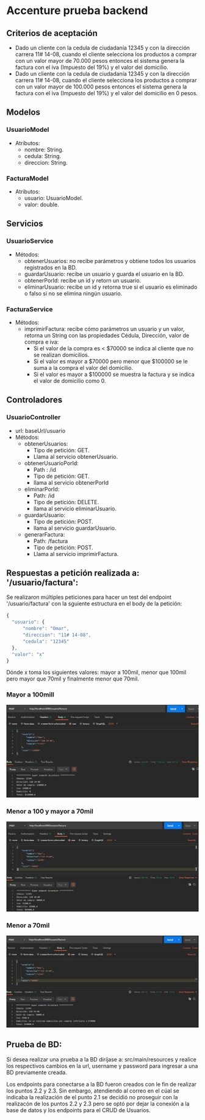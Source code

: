 # Accenture prueba backend

## Criterios de aceptación
  * Dado un cliente con la cedula de ciudadanía 12345 y con la dirección carrera 11# 14-08, cuando el
  cliente selecciona los productos a comprar con un valor mayor de 70.000 pesos entonces el sistema
  genera la factura con el iva (Impuesto del 19%) y el valor del domicilio.
  * Dado un cliente con la cedula de ciudadanía 12345 y con la dirección carrera 11# 14-08, cuando el
  cliente selecciona los productos a comprar con un valor mayor de 100.000 pesos entonces el sistema
  genera la factura con el iva (Impuesto del 19%) y el valor del domicilio en 0 pesos. 
  
## Modelos
  ### UsuarioModel
  * Atributos:
    * nombre: String.
    * cedula: String.
    * direccion: String.

  ### FacturaModel
   * Atributos:
      * usuario: UsuarioModel.
      * valor: double.
    
## Servicios
  ### UsuarioService
  * Métodos:
    * obtenerUsuarios: no recibe parámetros y obtiene todos los usuarios registrados en la BD.
    * guardarUsuario: recibe un usuario y guarda el usuario en la BD.
    * obtenerPorId: recibe un id y retorn un usuario.
    * eliminarUsuario: recibe un id y retorna true si el usuario es eliminado o falso si no se elimina ningún usuario.
  
  ### FacturaService
  * Métodos:
    * imprimirFactura: recibe cómo parámetros un usuario y un valor, retorna un String con las propiedades Cédula, Dirección, valor de compra e iva:
      * Si el valor de la compra es < $70000 se indica al cliente que no se realizan domicilios.
      * Si el valor es mayor a $70000 pero menor que $100000 se le suma a la compra el valor del domicilio.
      * Si el valor es mayor a $100000 se muestra la factura y se indica el valor de domicilio como 0.

## Controladores
  ### UsuarioController
  * url: baseUrl/usuario
  * Métodos:
      * obtenerUsuarios: 
        * Tipo de petición: GET.
        * Llama al servicio obtenerUsuario.
      * obtenerUsuarioPorId:
        * Path : /id
        * Tipo de petición: GET.
        * llama al servicio obtenerPorId
      * eliminarPorId:
        * Path: /id
        * Tipo de petición: DELETE.
        * llama al servicio eliminarUsuario.
      * guardarUsuario:
        * Tipo de petición: POST.
        * llama al servicio guardarUsuario.
      * generarFactura:
        * Path: /factura
        * Tipo de petición: POST.
        * Llama al servicio imprimirFactura. 

## Respuestas a petición realizada a: '/usuario/factura': 
  Se realizaron múltiples peticiones para hacer un test del endpoint '/usuario/factura' con la sguiente estructura en el body de la petición:
  ```javascript
{
    "usuario": {
        "nombre": "Omar",
        "direccion": "11# 14-08",
        "cedula": "12345"
    },
    "valor": "x"
}
```
Dónde x toma los siguientes valores: mayor a 100mil, menor que 100mil pero mayor que 70mil y finalmente menor que 70mil.
  
  ### Mayor a 100mill 
  ![Image of App](https://github.com/OmarGReyes/AccentureBack/blob/master/peticionesIMG/mas100.JPG)
  ### Menor a 100 y mayor a 70mil
  ![Image of App](https://github.com/OmarGReyes/AccentureBack/blob/master/peticionesIMG/menos100.JPG)
  ### Menor a 70mil
  ![Image of App](https://github.com/OmarGReyes/AccentureBack/blob/master/peticionesIMG/menos70.JPG)
  
## Prueba de BD:
Si desea realizar una prueba a la BD diríjase a: src/main/resources y realice los respectivos cambios en la url, username y password para ingresar a una BD previamente creada.

Los endpoints para conectarse a la BD fueron creados con le fin de realizar los puntos 2.2 y 2.3. Sin embargo, atendiendo al correo en el cúal se indicaba la realización de el punto 2.1
se decidió no proseguir con la realizacón de los puntos 2.2 y 2.3 pero se optó por dejar la conexión a la base de datos y los endpoints para el CRUD de Usuarios.
  
  
  
